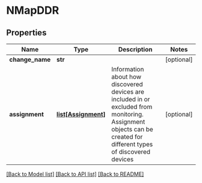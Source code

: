# NMapDDR

## Properties
Name | Type | Description | Notes
------------ | ------------- | ------------- | -------------
**change_name** | **str** |  | [optional] 
**assignment** | [**list[Assignment]**](Assignment.md) | Information about how discovered devices are included in or excluded from monitoring. Assignment objects can be created for different types of discovered devices | [optional] 

[[Back to Model list]](../README.md#documentation-for-models) [[Back to API list]](../README.md#documentation-for-api-endpoints) [[Back to README]](../README.md)

